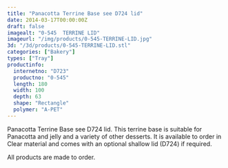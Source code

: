 ```yaml
---
title: "Panacotta Terrine Base see D724 lid"
date: 2014-03-17T00:00:00Z
draft: false
imagealt: "0-545  TERRINE LID"
imageurl: "/img/products/0-545-TERRINE-LID.jpg"
3d: "/3d/products/0-545-TERRINE-LID.stl"
categories: ["Bakery"]
types: ["Tray"]
productinfo:
  internetno: "D723"
  productno: "0-545"
  length: 180
  width: 100
  depth: 63
  shape: "Rectangle"
  polymer: "A-PET"
---
```

Panacotta Terrine Base see D724 lid. This terrine base is suitable for Panacotta and jelly and a variety of other desserts. It is available to order in Clear material and comes with an optional shallow lid (D724) if required.

All products are made to order.